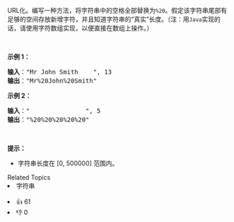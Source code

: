<p>URL化。编写一种方法，将字符串中的空格全部替换为<code>%20</code>。假定该字符串尾部有足够的空间存放新增字符，并且知道字符串的“真实”长度。（注：用<code>Java</code>实现的话，请使用字符数组实现，以便直接在数组上操作。）</p>

<p> </p>

<p><strong>示例 1：</strong></p>

<pre>
<strong>输入</strong>："Mr John Smith    ", 13
<strong>输出</strong>："Mr%20John%20Smith"
</pre>

<p><strong>示例 2：</strong></p>

<pre>
<strong>输入</strong>："               ", 5
<strong>输出</strong>："%20%20%20%20%20"
</pre>

<p> </p>

<p><strong>提示：</strong></p>

<ul>
	<li>字符串长度在 [0, 500000] 范围内。</li>
</ul>
<div><div>Related Topics</div><div><li>字符串</li></div></div><br><div><li>👍 61</li><li>👎 0</li></div>